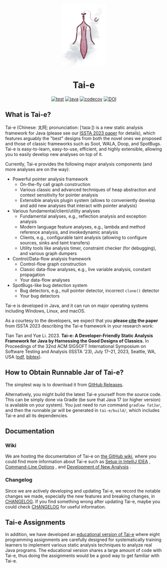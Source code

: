<div align="center">
  <img src="tai-e-logo.png" height="200">

# Tai-e

[![test](https://github.com/pascal-lab/Tai-e/actions/workflows/test.yml/badge.svg)](https://github.com/pascal-lab/Tai-e/actions/workflows/test.yml)
[![java](https://img.shields.io/badge/Java-17-informational)](http://openjdk.java.net/)
[![codecov](https://codecov.io/gh/pascal-lab/Tai-e/branch/master/graph/badge.svg)](https://codecov.io/gh/pascal-lab/Tai-e)
[![DOI](https://img.shields.io/badge/DOI-10.1145/3597926.3598120-blue)](https://doi.org/10.1145/3597926.3598120)

</div>

## What is Tai-e?

Tai-e (Chinese: 太阿; pronunciation: [ˈtaɪə:]) is a new static analysis framework for Java (please
see our [ISSTA 2023 paper](https://cs.nju.edu.cn/tiantan/papers/issta2023.pdf) for details), which features arguably
the "best" designs from both the novel ones we proposed and those of classic frameworks such as
Soot, WALA, Doop, and SpotBugs. Tai-e is easy-to-learn, easy-to-use, efficient, and highly
extensible, allowing you to easily develop new analyses on top of it.

Currently, Tai-e provides the following major analysis components (and more analyses are on the
way):

- Powerful pointer analysis framework
    - On-the-fly call graph construction
    - Various classic and advanced techniques of heap abstraction and context sensitivity for
      pointer analysis
    - Extensible analysis plugin system (allows to conveniently develop and add new analyses that
      interact with pointer analysis)
- Various fundamental/client/utility analyses
    - Fundamental analyses, e.g., reflection analysis and exception analysis
    - Modern language feature analyses, e.g., lambda and method reference analysis, and
      invokedynamic analysis
    - Clients, e.g., configurable taint analysis (allowing to configure sources, sinks and taint
      transfers)
    - Utility tools like analysis timer, constraint checker (for debugging), and various graph
      dumpers
- Control/Data-flow analysis framework
    - Control-flow graph construction
    - Classic data-flow analyses, e.g., live variable analysis, constant propagation
    - Your data-flow analyses
- SpotBugs-like bug detection system
    - Bug detectors, e.g., null pointer detector, incorrect `clone()` detector
    - Your bug detectors

Tai-e is developed in Java, and it can run on major operating systems including Windows, Linux, and
macOS.

As a courtesy to the developers, we expect that you **please [cite](docs/bibtex.txt) the paper** from ISSTA 2023 describing the Tai-e framework in your research work:

Tian Tan and Yue Li. 2023.
**Tai-e: A Developer-Friendly Static Analysis Framework for Java by Harnessing the Good Designs of Classics.**
In Proceedings of the 32nd ACM SIGSOFT International Symposium on Software Testing and Analysis (ISSTA '23), July 17–21, 2023, Seattle, WA, USA ([pdf](https://cs.nju.edu.cn/tiantan/papers/issta2023.pdf), [bibtex](docs/bibtex.txt)).

## How to Obtain Runnable Jar of Tai-e?

The simplest way is to download it
from [GitHub Releases](https://github.com/pascal-lab/Tai-e/releases).

Alternatively, you might build the latest Tai-e yourself from the source code. This can be simply
done via Gradle (be sure that Java 17 (or higher version) is available on your system). You just
need to run command `gradlew fatJar`, and then the runnable jar will be generated in `tai-e/build/`,
which includes Tai-e and all its dependencies.

## Documentation

### Wiki
We are hosting the documentation of Tai-e
on [the GitHub wiki](https://github.com/pascal-lab/Tai-e/wiki), where you could find more
information about Tai-e such
as [Setup in IntelliJ IDEA](https://github.com/pascal-lab/Tai-e/wiki/Setup-Tai%E2%80%90e-in-IntelliJ-IDEA)
, [Command-Line Options](https://github.com/pascal-lab/Tai-e/wiki/How-to-Run-Tai%E2%80%90e%3F-(command%E2%80%90line-options))
,
and [Development of New Analysis](https://github.com/pascal-lab/Tai-e/wiki/How-to-Develop-A-New-Analysis-on-Tai%E2%80%90e%3F)
.

### Changelog
Since we are actively developing and updating Tai-e, we record the notable changes we made, especially the new features and breaking changes, in [CHANGELOG](CHANGELOG.md). If you find something wrong after updating Tai-e, maybe you could check [CHANGELOG](CHANGELOG.md) for useful information.

## Tai-e Assignments

In addition, we have developed
an [educational version of Tai-e](http://tai-e.pascal-lab.net/en/intro/overview.html) where eight
programming assignments are carefully designed for systematically training learners to implement
various static analysis techniques to analyze real Java programs. The educational version shares a
large amount of code with Tai-e, thus doing the assignments would be a good way to get familiar with
Tai-e.
